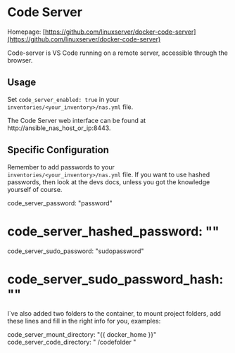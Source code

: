 
# Code Server

Homepage: [https://github.com/linuxserver/docker-code-server](https://github.com/linuxserver/docker-code-server)

Code-server is VS Code running on a remote server, accessible through the browser.

## Usage

Set `code_server_enabled: true` in your `inventories/<your_inventory>/nas.yml` file.

The Code Server web interface can be found at http://ansible_nas_host_or_ip:8443.


## Specific Configuration

Remember to add passwords to your `inventories/<your_inventory>/nas.yml` file.
If you want to use hashed passwords, then look at the devs docs, unless you got the knowledge yourself of course.

code_server_password: "password" 
# code_server_hashed_password: ""
code_server_sudo_password: "sudopassword"
# code_server_sudo_password_hash: ""

I`ve also added two folders to the container, to mount project folders, add these lines and fill in the right info for you, examples:

code_server_mount_directory: "{{ docker_home }}"
code_server_code_directory: " /codefolder "

